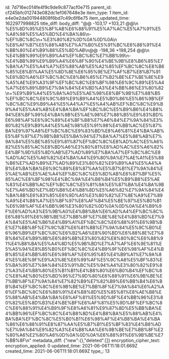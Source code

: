 id: 7d716ec014fe4f9c9de9c877acf0e715
parent_id: cf245bfc012743e082dc1ef067648e3e
item_type: 1
item_id: e4e0e2da001944808f6bd7c49c6f6e75
item_updated_time: 1622977998825
title_diff: 
body_diff: "@@ -103,17 +103,21 @@\\n %E5%8D%95%E5%8F%AB%E6%88%91%E5%A7%AC%E5%A7%91%E5%A8%98%E5%A5%BD%E4%BA%86\\n-%EF%BC%8C\\n+%E3%80%82%0D%0A%0D%0A\\n %E8%AF%B7%E5%88%AB%E7%A7%B0%E5%91%BC%E6%88%91%E4%BB%80%E4%B9%88%E5%8D%AB\\n@@ -198,36 +198,254 @@\\n %E4%BB%99%E9%B9%A4%EF%BC%8C%E7%BB%99\\n-%E4%BB%99%E9%B9%A4%E6%8F%90%E4%BE%9B%E8%B6%85%E7%BA%A7%E5%A4%A7%E5%88%AB%E5%A2%85%EF%BC%8C%E8%B6%85%E8%B1%AA%E5%8D%8E%E6%95%9E%E7%AF%B7%E8%B7%91%E8%BD%A6%EF%BC%8C%E8%B6%85%E7%B2%BE%E7%BE%8E%E9%A5%AE%E9%A3%9F%EF%BC%8C%E8%BF%98%E6%9C%89%E5%A4%A7%E6%89%B9%E7%9A%84%E4%BD%A3%E4%BB%86%E3%80%82\\n+%E9%B9%A4%E5%8A%A0%E5%AE%98%E8%BF%9B%E7%88%B5%EF%BC%8C%E6%9C%89%E9%B9%A4%E5%B0%86%E5%86%9B%EF%BC%8C%E9%B9%A4%E5%A4%A7%E5%A4%AB%EF%BC%8C%E9%B9%A4%E5%A4%AB%E4%BA%BA%EF%BC%8C%E5%B9%B6%E4%B8%94%E8%BF%99%E4%BA%9B%E5%AE%98%E7%88%B5%E9%83%BD%E6%98%AF%E6%9C%89%E4%BF%B8%E7%A6%84%E7%9A%84%E3%80%82%E9%B9%A4%E5%AE%98%E5%91%98%E4%BB%AC%E5%87%BA%E9%97%A8%EF%BC%8C%E9%83%BD%E8%A6%81%E4%BA%AB%E5%8F%97%E7%9B%B8%E5%BA%94%E7%BA%A7%E5%88%AB%E7%9A%84%E5%BE%85%E9%81%87%EF%BC%8C%E8%AD%AC%E5%A6%82%E5%85%AC%E8%BD%A6%E3%80%81%E8%AD%AC%E5%A6%82%E4%BF%9D%E5%8D%AB%E7%AD%89%E7%BA%A7%EF%BC%8C%E8%AD%AC%E5%A6%82%E4%BA%A4%E9%80%9A%E7%AE%A1%E5%88%B6%E7%AD%89%E7%AD%89%E3%80%82%E9%B9%A4%E5%A4%AB%E4%BA%BA%E6%9C%89%E8%87%AA%E5%B7%B1%E7%9A%84%E5%AE%AB%E5%AE%A4%EF%BC%8C%E5%8D%AB%E6%87%BF%E5%85%AC%E8%BF%98%E4%BC%9A%E4%B8%B4%E5%B9%B8%E5%AE%83%E4%BB%AC%EF%BC%8C%E5%81%9A%E5%87%BA%E4%BA%9B%E7%A6%BD%E7%8D%B8%E4%B8%8D%E5%A6%82%E7%9A%84%E4%BA%8B%E6%83%85%E6%9D%A5%E3%80%82%E7%8E%A9%E7%89%A9%E4%B8%A7%E5%BF%97%E8%AF%B4%E5%BE%97%E5%B0%B1%E6%98%AF%E4%BB%96%E3%80%82%0D%0A%0D%0A%E4%B9%9F%E6%AD%A3%E5%9B%A0%E4%B8%BA%E6%AD%A4%EF%BC%8C%E6%88%91%E6%9B%BE%E7%BB%8F%E7%BE%8E%E4%B8%BD%E7%9A%84%E5%AE%B6%E4%B9%A1%EF%BC%8C%E6%88%91%E6%9B%BE%E7%BB%8F%E7%9C%B7%E6%81%8B%E7%9A%84%E5%9C%B0%E6%96%B9%EF%BC%8C%E6%B2%A6%E8%90%BD%E6%88%8E%E7%8B%84%E4%B9%8B%E6%89%8B%E3%80%82%E8%80%8C%E6%88%91%E4%B8%BA%E5%A4%8D%E5%9B%BD%E7%A7%AF%E6%9E%81%E5%A5%94%E8%B5%B0%EF%BC%8C%E4%B9%9F%E6%98%AF%E4%BB%85%E4%BB%85%E6%98%AF%E6%95%85%E4%B9%A1%E7%9A%84%E5%8E%9F%E9%A3%8E%E6%99%AF%E5%9C%A8%E5%BF%83%E5%BA%95%E7%9A%84%E5%91%BC%E5%94%A4%E3%80%82%E9%82%A3%E4%B8%80%E5%B1%B1%E4%B8%80%E6%B0%B4%EF%BC%8C%E8%AE%B0%E5%BD%95%E7%9D%80%E6%88%91%E6%9B%BE%E7%BB%8F%E7%9A%84%E7%82%B9%E7%82%B9%E6%BB%B4%E6%BB%B4%EF%BC%8C%E6%9B%BE%E7%BB%8F%E7%9A%84%E6%A2%A6%EF%BC%8C%E6%88%91%E4%B8%8D%E5%85%81%E8%AE%B8%E5%88%AB%E4%BA%BA%E6%AF%81%E5%9D%8F%E4%BB%96%E3%80%82%E5%8D%B3%E4%BE%BF%E6%AF%81%E5%9D%8F%EF%BC%8C%E6%88%91%E4%B9%9F%E8%A6%81%E9%87%8D%E5%BB%BA%E4%BB%96%EF%BC%8C%E4%B8%8D%E4%B8%BA%E5%88%AB%E4%BA%BA%EF%BC%8C%E5%B0%B1%E6%98%AF%E4%B8%BA%E4%BA%86%E6%88%91%E8%87%AA%E5%B7%B1%E5%BF%83%E4%B8%AD%E7%9A%84%E9%82%A3%E4%B8%AA%E6%9B%BE%E7%BB%8F%E2%80%A6%E2%80%A6%0D%0A%0D%0A%E6%88%91%E6%9B%BE%E7%BB%8F\\n"
metadata_diff: {"new":{},"deleted":[]}
encryption_cipher_text: 
encryption_applied: 0
updated_time: 2021-06-06T11:18:01.669Z
created_time: 2021-06-06T11:18:01.669Z
type_: 13